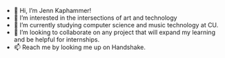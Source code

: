 - 👋 Hi, I’m Jenn Kaphammer!
- 👀 I’m interested in the intersections of art and technology
- 🌱 I’m currently studying computer science and music technology at CU.
- 💞️ I’m looking to collaborate on any project that will expand my learning and be helpful for internships.
- 📫 Reach me by looking me up on Handshake.

<!---
jkaphammer/jkaphammer is a ✨ special ✨ repository because its `README.md` (this file) appears on your GitHub profile.
You can click the Preview link to take a look at your changes.
--->
